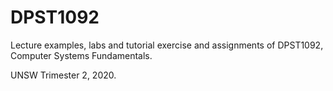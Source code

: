 # DPST1092

Lecture examples, labs and tutorial exercise and assignments of DPST1092, Computer Systems Fundamentals.  

UNSW Trimester 2, 2020.   